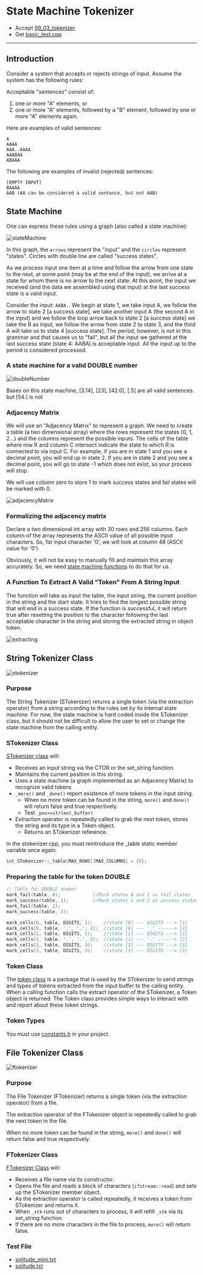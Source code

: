 # State Machine Tokenizer

- Accept [99_03_tokenizer](https://classroom.github.com/a/1e-Ku71L)
- Get [basic_test.cpp](basic_test.cpp)

---

## Introduction

Consider a system that accepts or rejects strings of input. Assume the system has the following rules:

Acceptable "sentences" consist of:

1. one or more "A" elements, or
2. one or more "A" elements, followed by a "B" element, followed by one or more "A" elements again.

Here are examples of valid sentences:

```
A
AAAA
AAA..AAAA
AAABAA
ABAAA
```

The following are examples of invalid (rejected) sentences:

```
[EMPTY INPUT]
BAAAA
AAB (AA can be considered a valid sentence, but not AAB)
```

## State Machine

One can express these rules using a graph (also called a state machine):

![stateMachine](./images/stateMachine.png)

In this graph, the `arrows` represent the "input" and the `circles` represent "states". Circles with double line are called "success states".

As we process input one item at a time and follow the arrow from one state to the next, at some point (may be at the end of the input), we arrive at a state for whom there is no arrow to the next state. At this point, the input we received (and the data we assembled using that input) at the last success state is a valid input.

Consider the input: `AABA.`. We begin at state 1, we take input A, we follow the arrow to state 2 [a success state]. we take another input A (the second A in the input) and we follow the loop arrow back to state 2 [a success state] we take the B as input, we follow the arrow from state 2 to state 3, and the third A will take us to state 4 [success state]. The period, however, is not in this grammar and that causes us to "fail", but all the input we gathered at the last success state (state 4: AABA) is acceptable input. All the input up to the period is considered processed.

### A state machine for a valid DOUBLE number

![doubleNumber](./images/doubleNumber.png)

Bases on this state machine, [3.14], [23], [42.0], [.5] are all valid sentences. but [54.] is not

### Adjacency Matrix

We will use an "Adjacency Matrix" to represent a graph. We need to create a table (a two dimensional array) where the rows represent the states (0, 1, 2...) and the columns represent the possible inputs. The cells of the table where row R and column C intersect indicate the state to which R is connected to via input C. For example, if you are in state 1 and you see a decimal point, you will end up in state 2. If you are in state 2 and you see a decimal point, you will go to state -1 which does not exist, so your process will stop.

We will use column zero to store 1 to mark success states and fail states will be marked with 0.

![adjacencyMatrix](./images/adjacencyMatrix.png)

### Formalizing the adjacency matrix

Declare a two dimensional int array with 30 rows and 256 columns. Each column of the array represents the ASCII value of all possible input characters. So, for input character '0', we will look at column 48 (ASCII value for '0')

Obviously, it will not be easy to manually fill and maintain this array accurately. So, we need [state machine functions](./tokenizer/state_machine_functions.h) to do that for us.

### A Function To Extract A Valid "Token" From A String Input

The function will take as input the table, the input string, the current position in the string and the start state. It tries to find the longest possible string that will end in a success state. If the function is successful, it will return true after resetting the position to the character following the last acceptable character in the string and storing the extracted string in object token.

![extracting](./images/extracting.png)

## String Tokenizer Class

![stokenizer](./images/stokenizer.png)

### Purpose

The String Tokenizer (STokenizer) returns a single token (via the extraction operator) from a string according to the rules set by its internal state machine. For now, the state machine is hard coded inside the STokenizer class, but it should not be difficult to allow the user to set or change the state machine from the calling entity.

### STokenizer Class

[STokenizer class](./tokenizer/stokenize.h) will:

- Receives an input string via the CTOR or the set_string function.
- Maintains the current position in this string.
- Uses a state machine (a graph implemented as an Adjacency Matrix) to recognize valid tokens
- `_more()` and `_done()` report existence of more tokens in the input string.
  - When no more token can be found in the string, `more()` and `done()` will return false and true respectively.
  - Test `_pos<=strlen(_buffer)`
- Extraction operator is repeatedly called to grab the next token, stores the string and its type in a Token object.
  - Returns an STokenizer reference.

In the stokenizer.cpp, you must reintroduce the _table static member variable once again:

```cpp
int STokenizer::_table[MAX_ROWS][MAX_COLUMNS] = {0};
```

### Preparing the table for the token DOUBLE

```c++
// Table for DOUBLE number
mark_fail(table, 0);            //Mark states 0 and 2 as fail states
mark_success(table, 1);         //Mark states 1 and 3 as success states
mark_fail(table, 2);
mark_success(table, 3);

mark_cells(0, table, DIGITS, 1);    //state [0] --- DIGITS ---> [1]
mark_cells(0, table, '.', '.', 2);  //state [0] --- '.' ------> [2] 
mark_cells(1, table, DIGITS, 1);    //state [1] --- DIGITS ---> [1]
mark_cells(1, table, '.', '.', 2);  //state [1] --- '.' ------> [2] 
mark_cells(2, table, DIGITS, 3);    //state [2] --- DIGITS ---> [3]
mark_cells(3, table, DIGITS, 3);    //state [3] --- DIGITS ---> [3]
```

### Token Class

The [token class](./tokenizer/token.h) is a package that is used by the STokenizer to send strings and types of tokens extracted from the input buffer to the calling entity. When a calling function calls the extract operator of the STokenizer, a Token object is returned. The Token class provides simple ways to interact with and report about these token strings.

### Token Types

You must use [constants.h](./tokenizer/constants.h) in your project.

## File Tokenizer Class

![ftokenizer](./images/ftokenizer.png)

### Purpose

The File Tokenizer (FTokenizer) returns a single token (via the extraction operator) from a file.

The extraction operator of the FTokenizer object is repeatedly called to grab the next token in the file.

When no more token can be found in the string, `more()` and `done()` will return false and true respectively.

### FTokenizer Class

[FTokenizer Class](./tokenizer/ftokenize.h) will:

- Receives a file name via its constructor.
- Opens the file and reads a block of characters (`ifstream::read`) and sets up the STokenizer member object.
- As the extraction operator is called repeatedly, it receives a token from STokenizer and returns it.
- When `_stk` runs out of characters to process, it will refill `_stk` via its set_string function.
- If there are no more characters in the file to process, `more()` will return false.

### Test File

- [solitude_mini.txt](./tokenizer/solitude_mini.txt)
- [solitude.txt](./tokenizer/solitude.txt)
